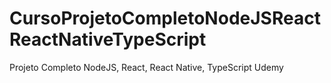 # CursoProjetoCompletoNodeJSReactReactNativeTypeScript
Projeto Completo NodeJS, React, React Native, TypeScript Udemy

